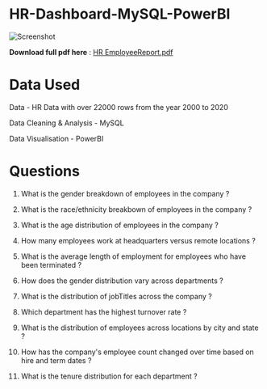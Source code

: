 # HR-Dashboard-MySQL-PowerBI

![Screenshot](https://github.com/SiddhuShkya/HR-Dashboard-MySQL-PowerBI/assets/104829964/b1fbbebb-1afe-4e82-bc6d-21b7133b4329)

**Download full pdf here** : [HR EmployeeReport.pdf](https://github.com/user-attachments/files/15924632/HR.EmployeeReport.pdf)

# Data Used

Data - HR Data with over 22000 rows from the year 2000 to 2020

Data Cleaning & Analysis - MySQL

Data Visualisation - PowerBI

# Questions

1. What is the gender breakdown of employees in the company ?

2. What is the race/ethnicity breakbown of employees in the company ?
3. What is the age distribution of employees in the company ?
4. How many employees work at headquarters versus remote locations ?
5. What is the average length of employment for employees who have been terminated ?
6. How does the gender distribution vary across departments ?
7.  What is the distribution of jobTitles across the company ?
8.  Which department has the highest turnover rate ?
9.  What is the distribution of employees across locations by city and state ?
10.  How has the company's employee count changed over time based on hire and term dates ?
11.  What is the tenure distribution for each department ?
